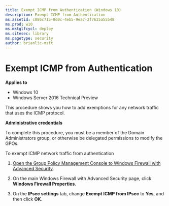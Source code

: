 ```yaml
---
title: Exempt ICMP from Authentication (Windows 10)
description: Exempt ICMP from Authentication
ms.assetid: c086c715-8d0c-4eb5-9ea7-2f7635a55548
ms.prod: w10
ms.mktglfcycl: deploy
ms.sitesec: library
ms.pagetype: security
author: brianlic-msft
---
```


# Exempt ICMP from Authentication

**Applies to**
-   Windows 10
-   Windows Server 2016 Technical Preview

This procedure shows you how to add exemptions for any network traffic that uses the ICMP protocol.

**Administrative credentials**

To complete this procedure, you must be a member of the Domain Administrators group, or otherwise be delegated permissions to modify the GPOs.

To exempt ICMP network traffic from authentication

1.  [Open the Group Policy Management Console to Windows Firewall with Advanced Security](open-the-group-policy-management-console-to-windows-firewall-with-advanced-security.md).

2.  On the main Windows Firewall with Advanced Security page, click **Windows Firewall Properties**.

3.  On the **IPsec settings** tab, change **Exempt ICMP from IPsec** to **Yes**, and then click **OK**.
